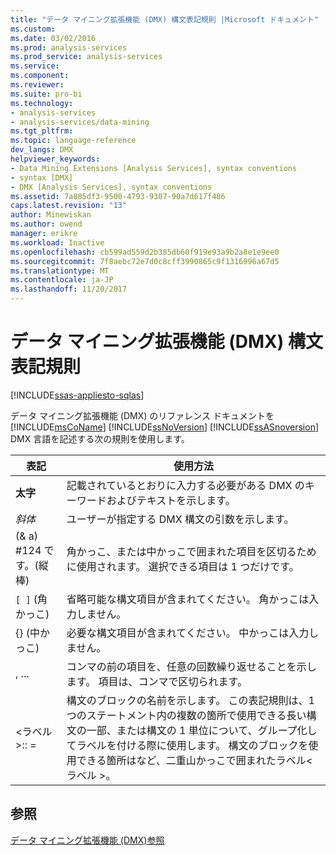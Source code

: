 ```yaml
---
title: "データ マイニング拡張機能 (DMX) 構文表記規則 |Microsoft ドキュメント"
ms.custom: 
ms.date: 03/02/2016
ms.prod: analysis-services
ms.prod_service: analysis-services
ms.service: 
ms.component: 
ms.reviewer: 
ms.suite: pro-bi
ms.technology:
- analysis-services
- analysis-services/data-mining
ms.tgt_pltfrm: 
ms.topic: language-reference
dev_langs: DMX
helpviewer_keywords:
- Data Mining Extensions [Analysis Services], syntax conventions
- syntax [DMX]
- DMX [Analysis Services], syntax conventions
ms.assetid: 7a885df3-9500-4793-9307-90a7d617f486
caps.latest.revision: "13"
author: Minewiskan
ms.author: owend
manager: erikre
ms.workload: Inactive
ms.openlocfilehash: cb599ad559d2b385db60f919e93a9b2a8e1e9ee0
ms.sourcegitcommit: 7f8aebc72e7d0c8cff3990865c9f1316996a67d5
ms.translationtype: MT
ms.contentlocale: ja-JP
ms.lasthandoff: 11/20/2017
---
```

# <a name="data-mining-extensions-dmx-syntax-conventions"></a>データ マイニング拡張機能 (DMX) 構文表記規則
[!INCLUDE[ssas-appliesto-sqlas](../includes/ssas-appliesto-sqlas.md)]

  データ マイニング拡張機能 (DMX) のリファレンス ドキュメントを[!INCLUDE[msCoName](../includes/msconame-md.md)] [!INCLUDE[ssNoVersion](../includes/ssnoversion-md.md)] [!INCLUDE[ssASnoversion](../includes/ssasnoversion-md.md)] DMX 言語を記述する次の規則を使用します。  
  
|表記|使用方法|  
|----------------|-----------|  
|**太字**|記載されているとおりに入力する必要がある DMX のキーワードおよびテキストを示します。|  
|*斜体*|ユーザーが指定する DMX 構文の引数を示します。|  
|(& a) #124 です。(縦棒)|角かっこ、または中かっこで囲まれた項目を区切るために使用されます。 選択できる項目は 1 つだけです。|  
|`[ ]` (角かっこ)|省略可能な構文項目が含まれてください。 角かっこは入力しません。|  
|{} (中かっこ)|必要な構文項目が含まれてください。 中かっこは入力しません。|  
|, ...|コンマの前の項目を、任意の回数繰り返せることを示します。 項目は、コンマで区切られます。|  
|\<ラベル >:: =|構文のブロックの名前を示します。 この表記規則は、1 つのステートメント内の複数の箇所で使用できる長い構文の一部、または構文の 1 単位について、グループ化してラベルを付ける際に使用します。 構文のブロックを使用できる箇所はなど、二重山かっこで囲まれたラベル\<ラベル >。|  
  
## <a name="see-also"></a>参照  
 [データ マイニング拡張機能 &#40;DMX&#41;参照](../dmx/data-mining-extensions-dmx-reference.md)  
  
  

